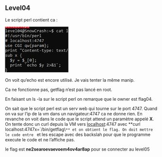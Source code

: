 ## Level04
    
Le script perl contient ca :

![Untitled](./screenshots/Untitled%205.png)

On voit qu’echo est encore utilisé. Je vais tenter la même manip.

Ca ne fonctionne pas, getflag n’est pas lancé en root.

En faisant un ls -la sur le script perl on remarque que le owner est flag04.

On sait que le script perl est un serv web qui tourne sur le port 4747. Quand on va sur l’ip de la vm dans un navigateur:4747 ca ne donne rien. En revanche on voit dans le code que le script attend un paramètre appelé **X**. On tente donc un curl depuis la VM vers [localhost](http://localhost):4747 avec **curl localhost:4747x=\`/bin/getflag\\`** et on obtient le flag. On doit mettre le code entre ` et les escape avec des backslah pour que le programme execute le code et ne l’affiche pas.

le flag est **ne2searoevaevoem4ov4ar8ap** pour se connecter au level05
